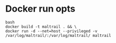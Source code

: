 # Docker run opts

```
bash
docker build -t maltrail . && \
docker run -d --net=host --privileged -v /var/log/maltrail/:/var/log/maltrail/ maltrail
```
